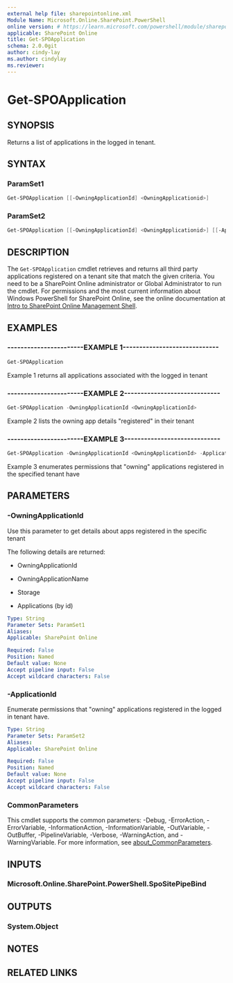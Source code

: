 ```yaml
---
external help file: sharepointonline.xml
Module Name: Microsoft.Online.SharePoint.PowerShell
online version: # https://learn.microsoft.com/powershell/module/sharepoint-online/get-sposite
applicable: SharePoint Online
title: Get-SPOApplication
schema: 2.0.0git 
author: cindy-lay
ms.author: cindylay
ms.reviewer:
---
```


# Get-SPOApplication

## SYNOPSIS

Returns a list of applications in the logged in tenant.

## SYNTAX

### ParamSet1

```powershell
Get-SPOApplication [[-OwningApplicationId] <OwningApplicationid>]
```

### ParamSet2

```powershell
Get-SPOApplication [[-OwningApplicationId] <OwningApplicationid>] [[-ApplicationId] <ApplicationId>]
``` 

## DESCRIPTION

The `Get-SPOApplication` cmdlet retrieves and returns all third party applications registered on a tenant site that match the given criteria. You need to be a SharePoint Online administrator or Global Administrator to run the cmdlet. For permissions and the most current information about Windows PowerShell for SharePoint Online, see the online documentation at [Intro to SharePoint Online Management Shell](https://learn.microsoft.com/powershell/sharepoint/sharepoint-online/introduction-sharepoint-online-management-shell?view=sharepoint-ps). 


## EXAMPLES

### -----------------------EXAMPLE 1-----------------------------

```powershell
Get-SPOApplication
```

Example 1 returns all applications associated with the logged in tenant

### -----------------------EXAMPLE 2-----------------------------

```powershell
Get-SPOApplication -OwningApplicationId <OwningApplicationId>
```

Example 2 lists the owning app details "registered" in their tenant

### -----------------------EXAMPLE 3-----------------------------

```powershell
Get-SPOApplication -OwningApplicationId <OwningApplicationId> -ApplicationId <ApplicationId>
```

Example 3 enumerates permissions that "owning" applications registered in the specified tenant have

 

## PARAMETERS

### -OwningApplicationId

Use this parameter to get details about apps registered in the specific tenant

The following details are returned:

- OwningApplicationId

- OwningApplicationName

- Storage

- Applications (by id)

  
```yaml
Type: String
Parameter Sets: ParamSet1
Aliases:
Applicable: SharePoint Online

Required: False
Position: Named
Default value: None
Accept pipeline input: False
Accept wildcard characters: False
```

### -ApplicationId

Enumerate permissions that "owning" applications registered in the logged in tenant have.

```yaml
Type: String
Parameter Sets: ParamSet2
Aliases:
Applicable: SharePoint Online

Required: False
Position: Named
Default value: None
Accept pipeline input: False
Accept wildcard characters: False
```
 

### CommonParameters

This cmdlet supports the common parameters: -Debug, -ErrorAction, -ErrorVariable, -InformationAction, -InformationVariable, -OutVariable, -OutBuffer, -PipelineVariable, -Verbose, -WarningAction, and -WarningVariable. For more information, see [about_CommonParameters](https://go.microsoft.com/fwlink/?LinkID=113216).

## INPUTS

### Microsoft.Online.SharePoint.PowerShell.SpoSitePipeBind

## OUTPUTS

### System.Object

## NOTES

## RELATED LINKS
